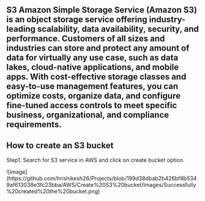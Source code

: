 <h2>S3
Amazon Simple Storage Service (Amazon S3) is an object storage service offering industry-leading scalability, data availability, security, and performance. Customers of all sizes and industries can store and protect any amount of data for virtually any use case, such as data lakes, cloud-native applications, and mobile apps. With cost-effective storage classes and easy-to-use management features, you can optimize costs, organize data, and configure fine-tuned access controls to meet specific business, organizational, and compliance requirements.</h2>


<h2> How to create an S3 bucket </h2>
<p>Step1.
Search for S3 service in AWS and click on create bucket option. </p>
![image](https://github.com/hrishikesh26/Projects/blob/199d38dbab2b426bf8b5349af613038e3fc23bba/AWS/Create%20S3%20bucket/Images/Successfully%20created%20the%20bucket.png)

